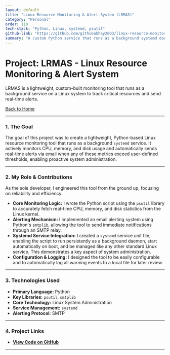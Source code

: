 ```yaml
---
layout: default
title: "Linux Resource Monitoring & Alert System (LRMAS)"
category: "Personal"
order: 110
tech-stack: "Python, Linux, systemd, psutil"
github-link: "https://github.com/githubabhay2003/linux-resource-monitor"
summary: "A custom Python service that runs as a background systemd daemon to monitor Linux system resources and send real-time email alerts when thresholds are breached."
---
```


# Project: LRMAS - Linux Resource Monitoring & Alert System

LRMAS is a lightweight, custom-built monitoring tool that runs as a background service on a Linux system to track critical resources and send real-time alerts.

[Back to Home](../index.md)

---

### 1. The Goal
The goal of this project was to create a lightweight, Python-based Linux resource monitoring tool that runs as a background `systemd` service. It actively monitors CPU, memory, and disk usage and automatically sends real-time alerts via email when any of these metrics exceed user-defined thresholds, enabling proactive system administration.

---

### 2. My Role & Contributions
As the sole developer, I engineered this tool from the ground up, focusing on reliability and efficiency.

* **Core Monitoring Logic:** I wrote the Python script using the `psutil` library to accurately fetch real-time CPU, memory, and disk statistics from the Linux kernel.
* **Alerting Mechanism:** I implemented an email alerting system using Python's `smtplib`, allowing the tool to send immediate notifications through an SMTP relay.
* **Systemd Service Integration:** I created a `systemd` service unit file, enabling the script to run persistently as a background daemon, start automatically on boot, and be managed like any other standard Linux service. This demonstrates a key aspect of system administration.
* **Configuration & Logging:** I designed the tool to be easily configurable and to automatically log all warning events to a local file for later review.

---

### 3. Technologies Used
* **Primary Language:** Python
* **Key Libraries:** `psutil`, `smtplib`
* **Core Technology:** Linux System Administration
* **Service Management:** `systemd`
* **Alerting Protocol:** SMTP

---

### 4. Project Links
* **<a href="https://github.com/githubabhay2003/linux-resource-monitor" target="_blank" rel="noopener noreferrer">View Code on GitHub</a>**

---